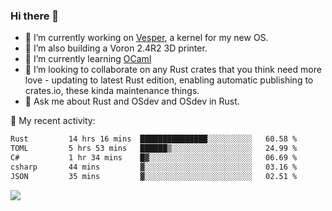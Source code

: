 ### Hi there 👋

<!--
**berkus/berkus** is a ✨ _special_ ✨ repository because its `README.md` (this file) appears on your GitHub profile.

Here are some ideas to get you started:

- 🔭 I’m currently working on ...
- 🌱 I’m currently learning ...
- 👯 I’m looking to collaborate on ...
- 🤔 I’m looking for help with ...
- 💬 Ask me about ...
- 📫 How to reach me: ...
- 😄 Pronouns: ...
- ⚡ Fun fact: ...
-->

- 🔭 I’m currently working on [Vesper](https://github.com/metta-systems/vesper), a kernel for my new OS.
- 🔭 I’m also building a Voron 2.4R2 3D printer.
- 🌱 I’m currently learning [OCaml](https://ocaml.org/manual/5.3/lex.html)
- 👯 I’m looking to collaborate on any Rust crates that you think need more love - updating to latest Rust edition, enabling automatic publishing to crates.io, these kinda maintenance things.
- 💬 Ask me about Rust and OSdev and OSdev in Rust.

💼 My recent activity:

<!--START_SECTION:waka-->

```txt
Rust         14 hrs 16 mins  ███████████████░░░░░░░░░░   60.58 %
TOML         5 hrs 53 mins   ██████▒░░░░░░░░░░░░░░░░░░   24.99 %
C#           1 hr 34 mins    █▓░░░░░░░░░░░░░░░░░░░░░░░   06.69 %
csharp       44 mins         ▓░░░░░░░░░░░░░░░░░░░░░░░░   03.16 %
JSON         35 mins         ▓░░░░░░░░░░░░░░░░░░░░░░░░   02.51 %
```

<!--END_SECTION:waka-->

![](http://github-profile-summary-cards.vercel.app/api/cards/profile-details?username=berkus&theme=flag_india)

